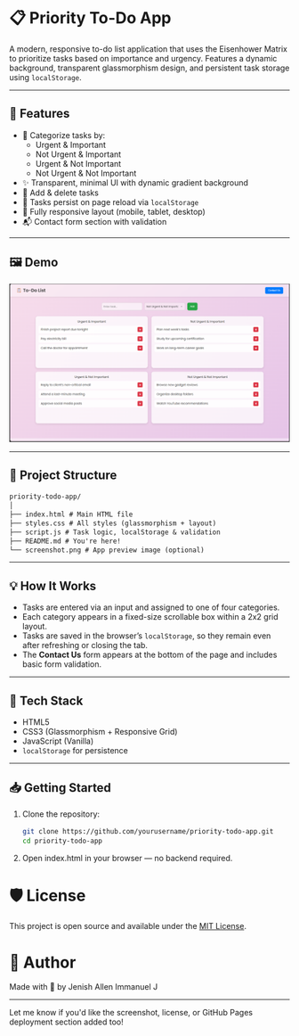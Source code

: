 # 📋 Priority To-Do App

A modern, responsive to-do list application that uses the Eisenhower Matrix to prioritize tasks based on importance and urgency. Features a dynamic background, transparent glassmorphism design, and persistent task storage using `localStorage`.

---

## 🚀 Features

- 🧠 Categorize tasks by:
  - Urgent & Important
  - Not Urgent & Important
  - Urgent & Not Important
  - Not Urgent & Not Important
- ✨ Transparent, minimal UI with dynamic gradient background
- 📝 Add & delete tasks
- 💾 Tasks persist on page reload via `localStorage`
- 📱 Fully responsive layout (mobile, tablet, desktop)
- 📬 Contact form section with validation

---

## 🖼️ Demo

![Screenshot](./screenshot.png) <!-- Replace with actual screenshot path -->

---

## 📂 Project Structure
```
priority-todo-app/
│
├── index.html # Main HTML file
├── styles.css # All styles (glassmorphism + layout)
├── script.js # Task logic, localStorage & validation
├── README.md # You're here!
└── screenshot.png # App preview image (optional)
```

---

## 💡 How It Works

- Tasks are entered via an input and assigned to one of four categories.
- Each category appears in a fixed-size scrollable box within a 2x2 grid layout.
- Tasks are saved in the browser’s `localStorage`, so they remain even after refreshing or closing the tab.
- The **Contact Us** form appears at the bottom of the page and includes basic form validation.

---

## 🔧 Tech Stack

- HTML5
- CSS3 (Glassmorphism + Responsive Grid)
- JavaScript (Vanilla)
- `localStorage` for persistence

---

## 📥 Getting Started

1. Clone the repository:
   ```bash
   git clone https://github.com/yourusername/priority-todo-app.git
   cd priority-todo-app
   ```
2. Open index.html in your browser — no backend required.

# 🛡️ License
This project is open source and available under the [MIT License](LICENSE.txt).

# 🙌 Author
Made with 💙 by Jenish Allen Immanuel J

---

Let me know if you'd like the screenshot, license, or GitHub Pages deployment section added too!

